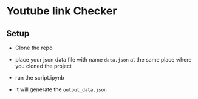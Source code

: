 # Youtube link Checker

## Setup

- Clone the repo

- place your json data file with name `data.json` at the same place where you cloned the project

- run the script.ipynb

- It will generate the `output_data.json` 

